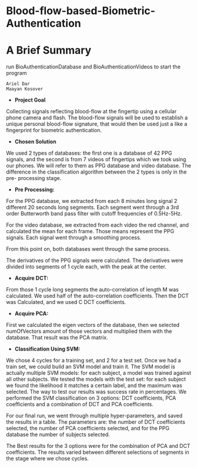 # Blood-flow-based-Biometric-Authentication

# A Brief Summary
run BioAuthenticationDatabase and BioAuthenticationVideos to start the program

```
Ariel Dar
Maayan Kosover
```
- **Project Goal**

Collecting signals reflecting blood-flow at the fingertip using a cellular phone
camera and flash. The blood-flow signals will be used to establish a unique
personal blood-flow signature, that would then be used just a like a
fingerprint for biometric authentication.

- **Chosen Solution**

We used 2 types of databases: the first one is a database of 42 PPG signals, and the
second is from 7 videos of fingertips which we took using our phones. We will refer
to them as PPG database and video database.
The difference in the classification algorithm between the 2 types is only in the pre-
processing stage.

- **Pre Processing:**

For the PPG database, we extracted from each 8 minutes long signal 2
different 20 seconds long segments. Each segment went through a 3rd order
Butterworth band pass filter with cutoff frequencies of 0.5Hz-5Hz.

For the video database, we extracted from each video the red channel, and
calculated the mean for each frame. Those means represent the PPG signals.
Each signal went through a smoothing process.

From this point on, both databases went through the same process.

The derivatives of the PPG signals were calculated. The derivatives were
divided into segments of 1 cycle each, with the peak at the center.

- **Acquire DCT:**

From those 1 cycle long segments the auto-correlation of length M was calculated.
We used half of the auto-correlation coefficients. Then the DCT was Calculated, and
we used C DCT coefficients.


- **Acquire PCA:**

First we calculated the eigen vectors of the database, then we selected
numOfVectors amount of those vectors and multiplied them with the
database. That result was the PCA matrix.


- **Classification Using SVM:**

We chose 4 cycles for a training set, and 2 for a test set. Once we had a train set, we
could build an SVM model and train it. The SVM model is actually multiple SVM
models: for each subject, a model was trained against all other subjects.
We tested the models with the test set: for each subject we found the likelihood it
matches a certain label, and the maximum was selected.
The way to test our results was success rate in percentages.
We performed the SVM classification on 3 options: DCT coefficients, PCA coefficients
and a combination of DCT and PCA coefficients.

For our final run, we went through multiple hyper-parameters, and saved the results
in a table. The parameters are: the number of DCT coefficients selected, the number
of PCA coefficients selected, and for the PPG database the number of subjects
selected.


The Best results for the 3 options were for the combination of PCA and DCT
coefficients. The results varied between different selections of segments in the stage
where we chose cycles.



